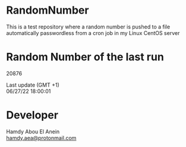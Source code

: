 # RandomNumber    
This is a test repository where a random number is pushed to a file automatically passwordless from a cron job in my Linux CentOS server    
# Random Number of the last run   
20876
      
Last update (GMT +1)    
06/27/22 18:00:01
# Developer    
Hamdy Abou El Anein   
hamdy.aea@protonmail.com
